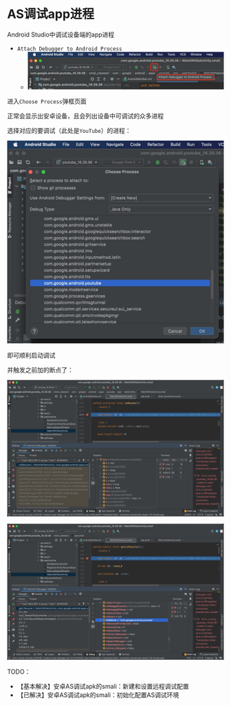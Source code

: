 # AS调试app进程

Android Studio中调试设备端的app进程

* `Attach Debugger to Android Process`
  * ![as_attach_debugger_to_process](../assets/img/as_attach_debugger_to_process.png)

进入`Choose Process`弹框页面

正常会显示出安卓设备，且会列出设备中可调试的众多进程

选择对应的要调试（此处是`YouTube`）的进程：

![choose_debug_youtube_process](../assets/img/choose_debug_youtube_process.jpg)

即可顺利启动调试

并触发之前加的断点了：

![as_smali_breakpoint_hit](../assets/img/as_smali_breakpoint_hit.jpg)

![as_debug_smali_vars](../assets/img/as_debug_smali_vars.jpg)

TODO：

* 【基本解决】安卓AS调试apk的smali：新建和设置远程调试配置
* 【已解决】安卓AS调试apk的smali：初始化配置AS调试环境
